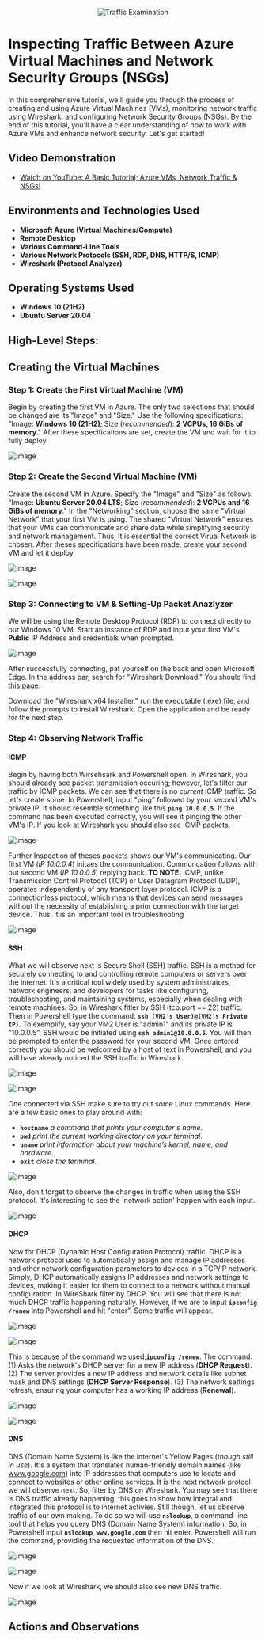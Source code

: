 <p align="center">
  <img src="https://github.com/CaseyHrt/azure-network-protocol/assets/146404028/193b8047-5d68-41c8-bb29-5a8238481e28" alt="Traffic Examination">

</p>

# Inspecting Traffic Between Azure Virtual Machines and Network Security Groups (NSGs)

In this comprehensive tutorial, we'll guide you through the process of creating and using Azure Virtual Machines (VMs), monitoring network traffic using Wireshark, and configuring Network Security Groups (NSGs). By the end of this tutorial, you'll have a clear understanding of how to work with Azure VMs and enhance network security. Let's get started!

## Video Demonstration

- [Watch on YouTube: A Basic Tutorial; Azure VMs, Network Traffic & NSGs!](https://youtu.be/UHdRTmpI2mI)

## Environments and Technologies Used

- **Microsoft Azure (Virtual Machines/Compute)**
- **Remote Desktop**
- **Various Command-Line Tools**
- **Various Network Protocols (SSH, RDP, DNS, HTTP/S, ICMP)**
- **Wireshark (Protocol Analyzer)**

## Operating Systems Used

- **Windows 10 (21H2)**
- **Ubuntu Server 20.04**

## High-Level Steps:

## Creating the Virtual Machines 

### Step 1: Create the First Virtual Machine (VM)

Begin by creating the first VM in Azure. The only two selections that should be changed are its "Image" and "Size." Use the following specifications: "Image: __Windows 10 (21H2)__; Size (_recommended_): __2 VCPUs, 16 GiBs of memory__." After these specifications are set, create the VM and wait for it to fully deploy.

![image](https://github.com/CaseyHrt/azure-network-protocol/assets/146404028/e0bb8d5e-abd5-4baa-b433-3cb75704c939)



### Step 2: Create the Second Virtual Machine (VM)

Create the second VM in Azure. Specify the "Image" and "Size" as follows: "Image: __Ubuntu Server 20.04 LTS__; Size (_recommended_): __2 VCPUs and 16 GiBs of memory__." In the "Networking" section, choose the same "Virtual Network" that your first VM is using. The shared "Virtual Network" ensures that your VMs can communicate and share data while simplifying security and network management. Thus, It is essential the correct Virual Network is chosen. After theses specifications have been made, create your second VM and let it deploy.

![image](https://github.com/CaseyHrt/azure-network-protocol/assets/146404028/7d2193d7-7a24-4225-b079-28250b386785)

![image](https://github.com/CaseyHrt/azure-network-protocol/assets/146404028/08014e0f-788e-4abf-8eea-3f00d7769faf)



### Step 3: Connecting to VM & Setting-Up Packet Anazlyzer

We will be using the Remote Desktop Protocol (RDP) to connect directly to our Windows 10 VM. Start an instance of RDP and input your first VM's **Public** IP Address and credentials when prompted.

![image](https://github.com/CaseyHrt/azure-network-protocol/assets/146404028/02b5da1c-77bc-4211-8d22-cea2fb308d5d)


After successfully connecting, pat yourself on the back and open Microsoft Edge. In the address bar, search for "Wireshark Download." You should find [this page](https://www.wireshark.org/download.html).

Download the "Wireshark x64 Installer," run the executable (.exe) file, and follow the prompts to install Wireshark. Open the application and be ready for the next step.



### Step 4: Observing Network Traffic

#### __ICMP__
Begin by having both Wirsehsark and Powershell open. In Wireshark, you should already see packet transmission occuring; however, let's filter our traffic by ICMP packets. We can see that there is no _current_ ICMP traffic. So let's create some. In Powershell, input "ping" followed by your second VM's private IP. It should resemble something like this __`ping 10.0.0.5`__. If the command has been executed correctly, you will see it pinging the other VM's IP. If you look at Wireshark you should also see ICMP packets. 

![image](https://github.com/CaseyHrt/azure-network-protocol/assets/146404028/3cc4289e-8ccc-40a4-befd-853cdd2117cb)



Further Inspection of theses packets shows our VM's communicating. Our first VM (_IP 10.0.0.4_) initaes the communication. Communcation follows with out second VM (_IP 10.0.0.5_) replying back. __TO NOTE:__ ICMP, unlike Transmission Control Protocol (TCP) or User Datagram Protocol (UDP), operates independently of any transport layer protocol. ICMP is a connectionless protocol, which means that devices can send messages without the necessity of establishing a prior connection with the target device. Thus, it is an important tool in troubleshooting 

![image](https://github.com/CaseyHrt/azure-network-protocol/assets/146404028/0b0cc70d-db68-4ef1-8b93-68f146a7ccf2)

#### __SSH__ 

What we will observe next is Secure Shell (SSH) traffic. SSH is a method for securely connecting to and controlling remote computers or servers over the internet. It's a critical tool widely used by system administrators, network engineers, and developers for tasks like configuring, troubleshooting, and maintaining systems, especially when dealing with remote machines. So, in Wireshark fitler by SSH (tcp.port == 22) traffic. Then in Powershell type the command: __`ssh (VM2's User)@(VM2's Private IP)`__. To exemplify, say your VM2 User is "admin1" and its private IP is "10.0.0.5", SSH would be initiated using __`ssh admin1@10.0.0.5`__. You will then be prompted to enter the password for your second VM. Once entered correctly you should be welcomed by a host of text in Powershell, and you will have already noticed the SSH traffic in Wireshark.

![image](https://github.com/CaseyHrt/azure-network-protocol/assets/146404028/02f65a83-ac55-458f-b4ce-2d7b17fb7b8c)

![image](https://github.com/CaseyHrt/azure-network-protocol/assets/146404028/17c43ac0-efcf-478c-a4b7-aab290d0ef3e)

One connected via SSH make sure to try out some Linux commands. Here are a few basic ones to play around with: 
- __`hostname`__ _a command that prints your computer's name_. 
- __`pwd`__ _print the current working directory on your terminal_.
- __`uname`__ _print information about your machine’s kernel, name, and hardware_. 
- __`exit`__ _close the terminal_.

![image](https://github.com/CaseyHrt/azure-network-protocol/assets/146404028/6fbefb14-1f81-45d5-a013-0b2aaf0a6585)

Also, don't forget to observe the changes in traffic when using the SSH protocol. It's interesting to see the 'network action' happen with each input. 

![image](https://github.com/CaseyHrt/azure-network-protocol/assets/146404028/84f744b5-0ced-40cc-8e30-554d3be827a4)

#### __DHCP__ 

Now for DHCP (Dynamic Host Configuration Protocol) traffic. DHCP is a network protocol used to automatically assign and manage IP addresses and other network configuration parameters to devices in a TCP/IP network. Simply, DHCP automatically assigns IP addresses and network settings to devices, making it easier for them to connect to a network without manual configuration. In WireShark filter by DHCP. You will see that there is not much DHCP traffic happening naturally. However, if we are to input __`ipconfig /renew`__ into Powershell and hit "enter". Some traffic will appear. 

![image](https://github.com/CaseyHrt/azure-network-protocol/assets/146404028/c599f9f8-f2ac-420d-aa68-66b8e88fb1f3)

![image](https://github.com/CaseyHrt/azure-network-protocol/assets/146404028/3b9c7f01-8c4b-42b4-b35f-e257014fde5b)

This is because of the command we used,__`ipconfig /renew`__. The command: (1) Asks the network's DHCP server for a new IP address (__DHCP Request__). (2) The server provides a new IP address and network details like subnet mask and DNS settings (__DHCP Server Response__). (3) The network settings refresh, ensuring your computer has a working IP address (__Renewal__). 

![image](https://github.com/CaseyHrt/azure-network-protocol/assets/146404028/a49f19ac-3b70-4244-8779-c1e9f9e39871)

![image](https://github.com/CaseyHrt/azure-network-protocol/assets/146404028/e3c1db62-bd19-4d52-9e4f-c838dcedc9c1)

#### __DNS__ 

DNS (Domain Name System) is like the internet's Yellow Pages (_though still in use_). It's a system that translates human-friendly domain names (like www.google.com) into IP addresses that computers use to locate and connect to websites or other online services. It is the next network protcol we will observe next. So, filter by DNS on Wireshark. You may see that there is DNS traffic already happening, this goes to show how integral and integrated this protocol is to internet activies. Still though, let us observe traffic of our own making. To do so we will use __`nslookup`__, a command-line tool that helps you query DNS (Domain Name System) information. So, in Powershell input __`nslookup www.google.com`__ then hit enter. Powershell will run the command, providing the requested information of the DNS. 

![image](https://github.com/CaseyHrt/azure-network-protocol/assets/146404028/84333303-9654-4822-9463-42813dd46363)

![image](https://github.com/CaseyHrt/azure-network-protocol/assets/146404028/2db1af9a-a218-4944-b8f0-2c966772475b)

Now if we look at Wireshark, we should also see new DNS traffic. 

![image](https://github.com/CaseyHrt/azure-network-protocol/assets/146404028/f7804e0d-98a2-4ebf-a76a-b266d6f89c77)


<h2>Actions and Observations</h2>


<br />

